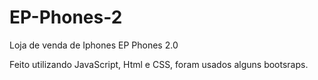 # EP-Phones-2
Loja de venda de Iphones EP Phones 2.0


Feito utilizando JavaScript, Html e CSS, foram usados alguns bootsraps.
